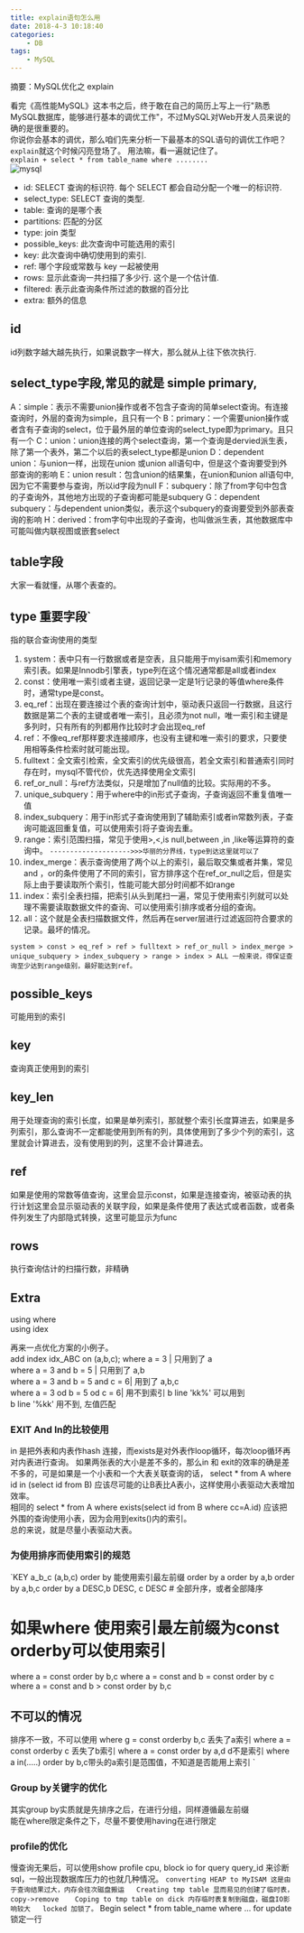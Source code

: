 ```yaml
---
title: explain语句怎么用
date: 2018-4-3 10:18:40
categories:
	- DB
tags:
	- MySQL
---
```

摘要：MySQL优化之 explain
<!-- more -->
看完《高性能MySQL》这本书之后，终于敢在自己的简历上写上一行"熟悉MySQL数据库，能够进行基本的调优工作"，不过MySQL对Web开发人员来说的确的是很重要的。  
你说你会基本的调优，那么咱们先来分析一下最基本的SQL语句的调优工作吧？  
`explain`就这个时候闪亮登场了。
用法嘛，看一遍就记住了。  
`explain + select * from table_name where ........`  
![mysql](https://images2015.cnblogs.com/blog/763020/201604/763020-20160417142105895-121211600.png)

* id: SELECT 查询的标识符. 每个 SELECT 都会自动分配一个唯一的标识符.
* select_type: SELECT 查询的类型.
* table: 查询的是哪个表
* partitions: 匹配的分区
* type: join 类型
* possible_keys: 此次查询中可能选用的索引
* key: 此次查询中确切使用到的索引.
* ref: 哪个字段或常数与 key 一起被使用
* rows: 显示此查询一共扫描了多少行. 这个是一个估计值.
* filtered: 表示此查询条件所过滤的数据的百分比
* extra: 额外的信息

## id
id列数字越大越先执行，如果说数字一样大，那么就从上往下依次执行.

## select_type字段,常见的就是 simple primary,  
A：simple：表示不需要union操作或者不包含子查询的简单select查询。有连接查询时，外层的查询为simple，且只有一个
B：primary：一个需要union操作或者含有子查询的select，位于最外层的单位查询的select_type即为primary。且只有一个
C：union：union连接的两个select查询，第一个查询是dervied派生表，除了第一个表外，第二个以后的表select_type都是union
D：dependent union：与union一样，出现在union 或union all语句中，但是这个查询要受到外部查询的影响
E：union result：包含union的结果集，在union和union all语句中,因为它不需要参与查询，所以id字段为null
F：subquery：除了from字句中包含的子查询外，其他地方出现的子查询都可能是subquery
G：dependent subquery：与dependent union类似，表示这个subquery的查询要受到外部表查询的影响
H：derived：from字句中出现的子查询，也叫做派生表，其他数据库中可能叫做内联视图或嵌套select
## table字段
大家一看就懂，从哪个表查的。
## type  重要字段`
指的联合查询使用的类型  
1. system：表中只有一行数据或者是空表，且只能用于myisam索引和memory索引表。如果是Innodb引擎表，type列在这个情况通常都是all或者index
2. const：使用唯一索引或者主键，返回记录一定是1行记录的等值where条件时，通常type是const。
3. eq_ref：出现在要连接过个表的查询计划中，驱动表只返回一行数据，且这行数据是第二个表的主键或者唯一索引，且必须为not null，唯一索引和主键是多列时，只有所有的列都用作比较时才会出现eq_ref
4. ref：不像eq_ref那样要求连接顺序，也没有主键和唯一索引的要求，只要使用相等条件检索时就可能出现。
5. fulltext：全文索引检索，全文索引的优先级很高，若全文索引和普通索引同时存在时，mysql不管代价，优先选择使用全文索引
6. ref_or_null：与ref方法类似，只是增加了null值的比较。实际用的不多。
7. unique_subquery：用于where中的in形式子查询，子查询返回不重复值唯一值
8. index_subquery：用于in形式子查询使用到了辅助索引或者in常数列表，子查询可能返回重复值，可以使用索引将子查询去重。
9. range：索引范围扫描，常见于使用>,<,is null,between ,in ,like等运算符的查询中。
`-------------------->>>华丽的分界线，type到达这里就可以了`
10. index_merge：表示查询使用了两个以上的索引，最后取交集或者并集，常见and ，or的条件使用了不同的索引，官方排序这个在ref_or_null之后，但是实际上由于要读取所个索引，性能可能大部分时间都不如range
11. index：索引全表扫描，把索引从头到尾扫一遍，常见于使用索引列就可以处理不需要读取数据文件的查询、可以使用索引排序或者分组的查询。
12. all：这个就是全表扫描数据文件，然后再在server层进行过滤返回符合要求的记录。最坏的情况。

`system > const > eq_ref > ref > fulltext > ref_or_null > index_merge > unique_subquery > index_subquery > range > index > ALL
一般来说，得保证查询至少达到range级别，最好能达到ref。`
## possible_keys
可能用到的索引
## key
查询真正使用到的索引
## key_len
用于处理查询的索引长度，如果是单列索引，那就整个索引长度算进去，如果是多列索引，那么查询不一定都能使用到所有的列，具体使用到了多少个列的索引，这里就会计算进去，没有使用到的列，这里不会计算进去。

## ref
如果是使用的常数等值查询，这里会显示const，如果是连接查询，被驱动表的执行计划这里会显示驱动表的关联字段，如果是条件使用了表达式或者函数，或者条件列发生了内部隐式转换，这里可能显示为func
## rows
执行查询估计的扫描行数，非精确

## Extra
using where  
using idex  

再来一点优化方案的小例子。  
add index idx_ABC on (a,b,c);
where a = 3 | 只用到了 a   
where a = 3 and b = 5 | 只用到了 a,b   
where a = 3 and b = 5 and c = 6| 用到了 a,b,c   
where a = 3 od b = 5 od c = 6| 用不到索引
b line 'kk%' 可以用到  
b line '%kk' 用不到, 左值匹配  

### EXIT And In的比较使用
in 是把外表和内表作hash 连接，而exists是对外表作loop循环，每次loop循环再对内表进行查询。
如果两张表的大小是差不多的，那么in 和 exit的效率的确是差不多的，可是如果是一个小表和一个大表关联查询的话，
select * from A where id in (select id from B)
应该尽可能的让B表比A表小，这样使用小表驱动大表增加效率。  
相同的 
select * from A where exists(select id from B where cc=A.id)
应该把外围的查询使用小表，因为会用到exits()内的索引。  
总的来说，就是尽量小表驱动大表。

### 为使用排序而使用索引的规范
`KEY a_b_c (a,b,c)
order by 能使用索引最左前缀
order by a
order by a,b
order by a,b,c
order by a DESC,b DESC, c DESC # 全部升序，或者全部降序

# 如果where 使用索引最左前缀为const orderby可以使用索引
where a = const order by b,c
where a = const and b = const order by c
where a = const and b > const order by b,c
## 不可以的情况
排序不一致，不可以使用
where g = const orderby b,c 丢失了a索引
where a = const orderby c 丢失了b索引
where a = const order by a,d d不是索引
where a in(.....) order by b,c带头的a索引是范围值，不知道是否能用上索引
`
### Group by关键字的优化
其实group by实质就是先排序之后，在进行分组，同样遵循最左前缀  
能在where限定条件之下，尽量不要使用having在进行限定  

### profile的优化
慢查询无果后，可以使用show profile cpu, block io for query query_id
来诊断sql，一般出现数据库压力的也就几种情况。
`
converting HEAP to MyISAM 这是由于查询结果过大，内存会往次磁盘搬运  
Creating tmp table 显而易见的创建了临时表，copy->remove   
Coping to tmp table on dick 内存临时表复制到磁盘，磁盘IO影响较大  
locked 加锁了。
 `
Begin
select * from table_name where ... for update 锁定一行  


 
